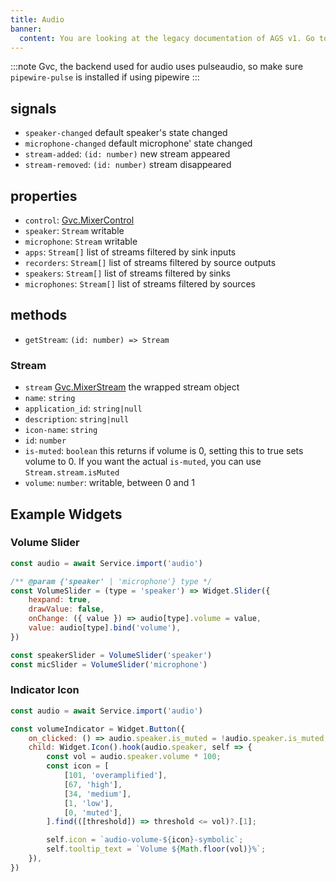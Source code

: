 ```yaml
---
title: Audio
banner:
  content: You are looking at the legacy documentation of AGS v1. Go to <a href="https://aylur.github.io/ags/">aylur.github.io/ags</a> for AGS v2.
---
```


:::note
Gvc, the backend used for audio uses pulseaudio, so make sure `pipewire-pulse` is installed if using pipewire
:::

## signals

* `speaker-changed` default speaker's state changed
* `microphone-changed` default microphone' state changed
* `stream-added`: `(id: number)` new stream appeared
* `stream-removed`: `(id: number)` stream disappeared

## properties

* `control`: [Gvc.MixerControl](https://gjs-docs.gnome.org/gvc10~1.0/gvc.mixercontrol)
* `speaker`: `Stream` writable
* `microphone`: `Stream` writable
* `apps`: `Stream[]` list of streams filtered by sink inputs
* `recorders`: `Stream[]` list of streams filtered by source outputs
* `speakers`: `Stream[]` list of streams filtered by sinks
* `microphones`: `Stream[]` list of streams filtered by sources

## methods

* `getStream`: `(id: number) => Stream`

### Stream

* `stream` [Gvc.MixerStream](https://gjs-docs.gnome.org/gvc10~1.0/gvc.mixerstream) the wrapped stream object
* `name`: `string`
* `application_id`: `string|null`
* `description`: `string|null`
* `icon-name`: `string`
* `id`: `number`
* `is-muted`: `boolean` this returns if volume is 0, setting this to true sets volume to 0. If you want the actual `is-muted`, you can use `Stream.stream.isMuted`
* `volume`: `number`: writable, between 0 and 1

## Example Widgets

### Volume Slider

```js
const audio = await Service.import('audio')

/** @param {'speaker' | 'microphone'} type */
const VolumeSlider = (type = 'speaker') => Widget.Slider({
    hexpand: true,
    drawValue: false,
    onChange: ({ value }) => audio[type].volume = value,
    value: audio[type].bind('volume'),
})

const speakerSlider = VolumeSlider('speaker')
const micSlider = VolumeSlider('microphone')
```

### Indicator Icon

```js
const audio = await Service.import('audio')

const volumeIndicator = Widget.Button({
    on_clicked: () => audio.speaker.is_muted = !audio.speaker.is_muted,
    child: Widget.Icon().hook(audio.speaker, self => {
        const vol = audio.speaker.volume * 100;
        const icon = [
            [101, 'overamplified'],
            [67, 'high'],
            [34, 'medium'],
            [1, 'low'],
            [0, 'muted'],
        ].find(([threshold]) => threshold <= vol)?.[1];

        self.icon = `audio-volume-${icon}-symbolic`;
        self.tooltip_text = `Volume ${Math.floor(vol)}%`;
    }),
})
```
